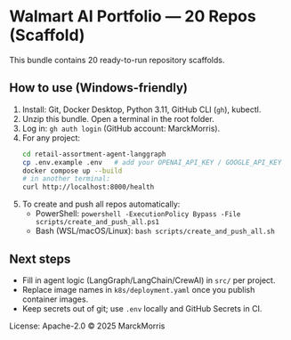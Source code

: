 # Walmart AI Portfolio — 20 Repos (Scaffold)

This bundle contains 20 ready-to-run repository scaffolds.

## How to use (Windows-friendly)
1. Install: Git, Docker Desktop, Python 3.11, GitHub CLI (`gh`), kubectl.
2. Unzip this bundle. Open a terminal in the root folder.
3. Log in: `gh auth login` (GitHub account: MarckMorris).
4. For any project:
   ```bash
   cd retail-assortment-agent-langgraph
   cp .env.example .env   # add your OPENAI_API_KEY / GOOGLE_API_KEY
   docker compose up --build
   # in another terminal:
   curl http://localhost:8000/health
   ```
5. To create and push all repos automatically:
   - PowerShell: `powershell -ExecutionPolicy Bypass -File scripts/create_and_push_all.ps1`
   - Bash (WSL/macOS/Linux): `bash scripts/create_and_push_all.sh`

## Next steps
- Fill in agent logic (LangGraph/LangChain/CrewAI) in `src/` per project.
- Replace image names in `k8s/deployment.yaml` once you publish container images.
- Keep secrets out of git; use `.env` locally and GitHub Secrets in CI.

License: Apache-2.0 © 2025 MarckMorris
